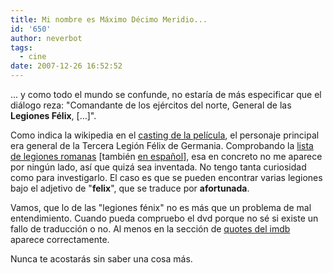 ```yaml
---
title: Mi nombre es Máximo Décimo Meridio...
id: '650'
author: neverbot
tags:
  - cine
date: 2007-12-26 16:52:52
---
```


... y como todo el mundo se confunde, no estaría de más especificar que el diálogo reza: "Comandante de los ejércitos del norte, General de las **Legiones Félix**, \[...\]".

Como indica la wikipedia en el [casting de la película](http://en.wikipedia.org/wiki/Maximus_Decimus_Meridius#Cast), el personaje principal era general de la Tercera Legión Félix de Germania. Comprobando la [lista de legiones romanas](http://en.wikipedia.org/wiki/List_of_Roman_legions) \[también [en español](http://es.wikipedia.org/wiki/Anexo:Legiones_romanas)\], esa en concreto no me aparece por ningún lado, así que quizá sea inventada. No tengo tanta curiosidad como para investigarlo. El caso es que se pueden encontrar varias legiones bajo el adjetivo de "**felix**", que se traduce por **afortunada**.

Vamos, que lo de las "legiones fénix" no es más que un problema de mal entendimiento. Cuando pueda compruebo el dvd porque no sé si existe un fallo de traducción o no. Al menos en la sección de [quotes del imdb](http://www.imdb.com/title/tt0172495/quotes) aparece correctamente.

Nunca te acostarás sin saber una cosa más.
